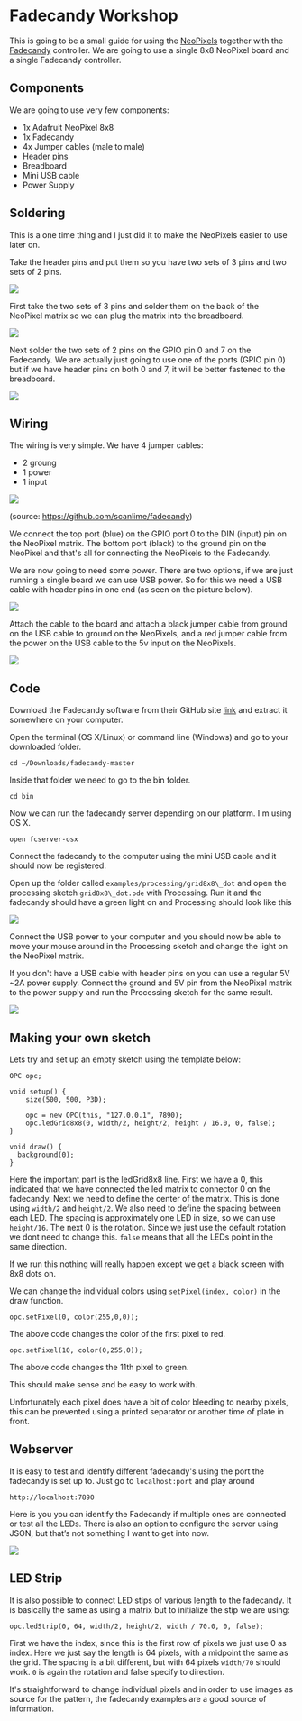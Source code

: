 # Fadecandy Workshop

This is going to be a small guide for using the [NeoPixels](https://www.adafruit.com/category/168) together with the [Fadecandy](https://github.com/scanlime/fadecandy) controller. We are going to use a single 8x8 NeoPixel board and a single Fadecandy controller.

## Components

We are going to use very few components:

- 1x Adafruit NeoPixel 8x8
- 1x Fadecandy
- 4x Jumper cables (male to male)
- Header pins
- Breadboard
- Mini USB cable
- Power Supply



## Soldering

This is a one time thing and I just did it to make the NeoPixels easier to use later on.

Take the header pins and put them so you have two sets of 3 pins and two sets of 2 pins.

![](http://www.drudoo.com/wp-content/uploads/2016/03/Photo-Feb-15-6-46-24-PM-e1456938625359.jpg)

First take the two sets of 3 pins and solder them on the back of the NeoPixel matrix so we can plug the matrix into the breadboard.

![](http://www.drudoo.com/wp-content/uploads/2016/03/Photo-Feb-15-6-46-17-PM-e1456938734420.jpg)

Next solder the two sets of 2 pins on the GPIO pin 0 and 7 on the Fadecandy. We are actually just going to use one of the ports (GPIO pin 0) but if we have header pins on both 0 and 7, it will be better fastened to the breadboard.

![](http://www.drudoo.com/wp-content/uploads/2016/03/Photo-Feb-15-7-24-42-PM-e1456938752211.jpg)


## Wiring

The wiring is very simple. We have 4 jumper cables:

- 2 groung
- 1 power
- 1 input



![](https://camo.githubusercontent.com/4b9058c8cadc29ab7c19e6786a91c31d47281212/68747470733a2f2f7261772e6769746875622e636f6d2f7363616e6c696d652f6661646563616e64792f6d61737465722f646f632f696d616765732f73797374656d2d6469616772616d2d312e706e67)

(source: https://github.com/scanlime/fadecandy)



We connect the top port (blue) on the GPIO port 0 to the DIN (input) pin on the NeoPixel matrix. The bottom port (black) to the ground pin on the NeoPixel and that's all for connecting the NeoPixels to the Fadecandy.


We are now going to need some power. There are two options, if we are just running a single board we can use USB power. So for this we need a USB cable with header pins in one end (as seen on the picture below).

![](http://www.drudoo.com/wp-content/uploads/2016/03/Photo-Feb-15-7-38-03-PM-e1456939049523.jpg)

Attach the cable to the board and attach a black jumper cable from ground on the USB cable to ground on the NeoPixels, and a red jumper cable from the power on the USB cable to the 5v input on the NeoPixels.

![](http://www.drudoo.com/wp-content/uploads/2016/03/Photo-Feb-15-7-43-19-PM-e1456939033409.jpg)

## Code

Download the Fadecandy software from their GitHub site [link](https://github.com/scanlime/fadecandy) and extract it somewhere on your computer.

Open the terminal (OS X/Linux) or command line (Windows) and go to your downloaded folder.



	cd ~/Downloads/fadecandy-master



Inside that folder we need to go to the bin folder.

	cd bin

Now we can run the fadecandy server depending on our platform. I'm using OS X.

	open fcserver-osx

Connect the fadecandy to the computer using the mini USB cable and it should now be registered.

Open up the folder called `examples/processing/grid8x8\_dot` and open the processing sketch `grid8x8\_dot.pde` with Processing. Run it and the fadecandy should have a green light on and Processing should look like this

![](http://www.drudoo.com/wp-content/uploads/2016/03/Screen-Shot-2016-02-15-at-7.55.46-PM.png)

Connect the USB power to your computer and you should now be able to move your mouse around in the Processing sketch and change the light on the NeoPixel matrix.

If you don't have a USB cable with header pins on you can use a regular 5V ~2A power supply. Connect the ground and 5V pin from the NeoPixel matrix to the power supply and run the Processing sketch for the same result.

![](http://www.drudoo.com/wp-content/uploads/2016/03/Photo-Feb-15-7-10-31-PM-e1456939241663.jpg)



## Making your own sketch
Lets try and set up an empty sketch using the template below:

	OPC opc;

	void setup() {
		size(500, 500, P3D);

  		opc = new OPC(this, "127.0.0.1", 7890);
  		opc.ledGrid8x8(0, width/2, height/2, height / 16.0, 0, false);
	}

	void draw() {
	  background(0);
	}

Here the important part is the ledGrid8x8 line. First we have a 0, this indicated that we have connected the led matrix to connector 0 on the fadecandy. Next we need to define the center of the matrix. This is done using `width/2` and `height/2`. We also need to define the spacing between each LED. The spacing is approximately one LED in size, so we can use `height/16`. The next 0 is the rotation. Since we just use the default rotation we dont need to change this. `false` means that all the LEDs point in the same direction.

If we run this nothing will really happen except we get a black screen with 8x8 dots on.

We can change the individual colors using `setPixel(index, color)` in the draw function.


	opc.setPixel(0, color(255,0,0));

The above code changes the color of the first pixel to red.

	opc.setPixel(10, color(0,255,0));

The above code changes the 11th pixel to green.

This should make sense and be easy to work with.

Unfortunately each pixel does have a bit of color bleeding to nearby pixels, this can be prevented using a printed separator or another time of plate in front.

## Webserver

It is easy to test and identify different fadecandy's using the port the fadecandy is set up to. Just go to `localhost:port` and play around

	http://localhost:7890
	
Here is you you can identify the Fadecandy if multiple ones are connected or test all the LEDs. There is also an option to configure the server using JSON, but that’s not something I want to get into now. 

![](http://drudoo.com/Stuff/online.png)

## LED Strip

It is also possible to connect LED stips of various length to the fadecandy. It is basically the same as using a matrix but to initialize the stip we are using:

	opc.ledStrip(0, 64, width/2, height/2, width / 70.0, 0, false);
	
First we have the index, since this is the first row of pixels we just use 0 as index. Here we just say the length is 64 pixels, with a midpoint the same as the grid. The spacing is a bit different, but with 64 pixels `width/70` should work. `0` is again the rotation and false specify to direction. 

It's straightforward to change individual pixels and in order to use images as source for the pattern, the fadecandy examples are a good source of information. 